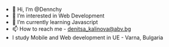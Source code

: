 - 👋 Hi, I’m @Dennchy
- 👀 I’m interested in Web Development 
- 🌱 I’m currently learning Javascript 
- 📫 How to reach me - denitsa_kalinova@abv.bg 
- I study Mobile and Web development in UE - Varna, Bulgaria



